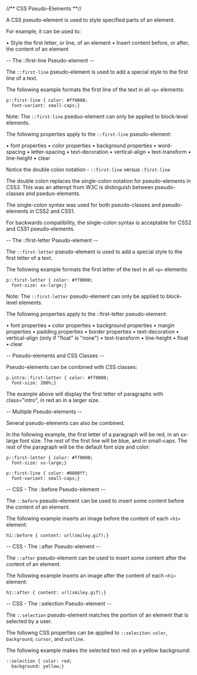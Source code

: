 //** CSS Pseudo-Elements **//

A CSS pseudo-element is used to style specified parts of an element.

For example, it can be used to:

• Style the first letter, or line, of an element
• Insert content before, or after, the content of an element

-- The ::first-line Pseudo-element --

The `::first-line` pseudo-element is used to add a special style to the first line of a text.

The following example formats the first line of the text in all `<p>` elements:

```
p::first-line { color: #ff0000;  
  font-variant: small-caps;}
```

Note: The `::first-line` pseduo-element can only be applied to block-level elements.

The following properties apply to the `::first-line` pseudo-element:

• font properties
• color properties
• background properties
• word-spacing
• letter-spacing
• text-decoration
• vertical-align
• text-transform
• line-height
• clear

Notice the double colon notation - `::first-line` versus `:first-line`

The double colon replaces the single-colon notation for pseudo-elements in CSS3. This was an attempt from W3C is distinguish between pseudo-classes and pseduo-elements.

The single-colon syntax was used for both pseudo-classes and pseudo-elements in CSS2 and CSS1.

For backwards compatibility, the single-colon syntax is acceptable for CSS2 and CSS1 pseudo-elements.

-- The ::first-letter Pseudo-element --

The `::first-letter` pseudo-element is used to add a special style to the first letter of a text.

The following example formats the first letter of the text in all `<p>` elements:

```
p::first-letter { color: #ff0000;  
  font-size: xx-large;}
```

Note: The `::first-letter` pseudo-element can only be applied to block-level elements.

The following properties apply to the ::first-letter pseudo-element:

• font properties
• color properties
• background properties
• margin properties
• padding properties
• border properties
• text-decoration
• vertical-align (only if "float" is "none")
• text-transform
• line-height
• float
• clear

-- Pseudo-elements and CSS Classes --

Pseudo-elements can be combined with CSS classes:

```
p.intro::first-letter { color: #ff0000;  
  font-size: 200%;}
```

The example above will display the first letter of paragraphs with class="intro", in red an in a larger size.

-- Multiple Pseudo-elements --

Several pseudo-elements can also be combined.

In the following example, the first letter of a paragraph will be red, in an xx-large font size. The rest of the first line will be blue, and in small-caps. The rest of the paragraph will be the default font size and color:

```
p::first-letter { color: #ff0000;  
  font-size: xx-large;}  
  
p::first-line { color: #0000ff;  
  font-variant: small-caps;}
```

-- CSS - The ::before Pseudo-element --

The `::before` pseudo-element can be used to insert some content before the content of an element.

The following example inserts an image before the content of each `<h1>` element:

`h1::before { content: url(smiley.gif);}`

-- CSS - The ::after Pseudo-element --

The `::after` pseudo-element can be used to insert some content after the content of an element.

The following example inserts an image after the content of each `<h1>` element:

`h1::after { content: url(smiley.gif);}`

-- CSS - The ::selection Pseudo-element --

The `::selection` pseudo-element matches the portion of an element that is selected by a user.

The followng CSS properties can be applied to `::seleciton`: `color`, `background`, `cursor`, and `outline`.

The following example makes the selected text red on a yellow background:

```
::selection { color: red;  
  background: yellow;}
```